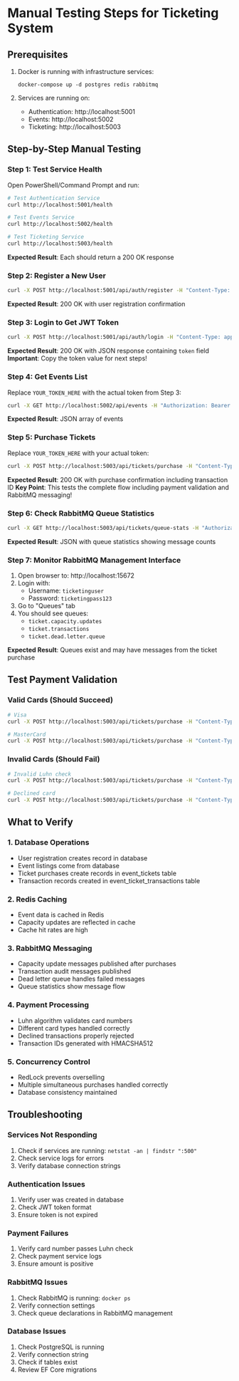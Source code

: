 # Manual Testing Steps for Ticketing System

## Prerequisites
1. Docker is running with infrastructure services:
   ```
   docker-compose up -d postgres redis rabbitmq
   ```

2. Services are running on:
   - Authentication: http://localhost:5001
   - Events: http://localhost:5002  
   - Ticketing: http://localhost:5003

## Step-by-Step Manual Testing

### Step 1: Test Service Health
Open PowerShell/Command Prompt and run:

```bash
# Test Authentication Service
curl http://localhost:5001/health

# Test Events Service  
curl http://localhost:5002/health

# Test Ticketing Service
curl http://localhost:5003/health
```

**Expected Result**: Each should return a 200 OK response

### Step 2: Register a New User
```bash
curl -X POST http://localhost:5001/api/auth/register -H "Content-Type: application/json" -d "{\"userName\":\"testuser@example.com\", \"email\":\"testuser@example.com\",\"password\":\"TestPassword1453!\",\"confirmPassword\":\"TestPassword1453!\",\"firstName\":\"testuser\",\"lastName\":\"testuser\"}"
```

**Expected Result**: 200 OK with user registration confirmation

### Step 3: Login to Get JWT Token
```bash
curl -X POST http://localhost:5001/api/auth/login -H "Content-Type: application/json" -d "{\"email\":\"testuser@example.com\",\"password\":\"TestPassword1453!\"}"
```

**Expected Result**: 200 OK with JSON response containing `token` field
**Important**: Copy the token value for next steps!

### Step 4: Get Events List
Replace `YOUR_TOKEN_HERE` with the actual token from Step 3:

```bash
curl -X GET http://localhost:5002/api/events -H "Authorization: Bearer YOUR_TOKEN_HERE"
```

**Expected Result**: JSON array of events

### Step 5: Purchase Tickets
Replace `YOUR_TOKEN_HERE` with your actual token:

```bash
curl -X POST http://localhost:5003/api/tickets/purchase -H "Content-Type: application/json" -H "Authorization: Bearer YOUR_TOKEN_HERE" -d "{\"eventId\":1,\"quantity\":2,\"paymentRequest\":{\"cardNumber\":\"4111111111111111\",\"expiryMonth\":12,\"expiryYear\":2025,\"cvv\":\"123\",\"cardHolderName\":\"Test User\",\"amount\":100.00}}"
```

**Expected Result**: 200 OK with purchase confirmation including transaction ID
**Key Point**: This tests the complete flow including payment validation and RabbitMQ messaging!

### Step 6: Check RabbitMQ Queue Statistics
```bash
curl -X GET http://localhost:5003/api/tickets/queue-stats -H "Authorization: Bearer YOUR_TOKEN_HERE"
```

**Expected Result**: JSON with queue statistics showing message counts

### Step 7: Monitor RabbitMQ Management Interface
1. Open browser to: http://localhost:15672
2. Login with:
   - Username: `ticketinguser`
   - Password: `ticketingpass123`
3. Go to "Queues" tab
4. You should see queues:
   - `ticket.capacity.updates`
   - `ticket.transactions`
   - `ticket.dead.letter.queue`

**Expected Result**: Queues exist and may have messages from the ticket purchase

## Test Payment Validation

### Valid Cards (Should Succeed)
```bash
# Visa
curl -X POST http://localhost:5003/api/tickets/purchase -H "Content-Type: application/json" -H "Authorization: Bearer YOUR_TOKEN_HERE" -d "{\"eventId\":1,\"quantity\":1,\"paymentRequest\":{\"cardNumber\":\"4111111111111111\",\"expiryMonth\":12,\"expiryYear\":2025,\"cvv\":\"123\",\"cardHolderName\":\"Test User\",\"amount\":50.00}}"

# MasterCard  
curl -X POST http://localhost:5003/api/tickets/purchase -H "Content-Type: application/json" -H "Authorization: Bearer YOUR_TOKEN_HERE" -d "{\"eventId\":1,\"quantity\":1,\"paymentRequest\":{\"cardNumber\":\"5555555555554444\",\"expiryMonth\":12,\"expiryYear\":2025,\"cvv\":\"123\",\"cardHolderName\":\"Test User\",\"amount\":50.00}}"
```

### Invalid Cards (Should Fail)
```bash
# Invalid Luhn check
curl -X POST http://localhost:5003/api/tickets/purchase -H "Content-Type: application/json" -H "Authorization: Bearer YOUR_TOKEN_HERE" -d "{\"eventId\":1,\"quantity\":1,\"paymentRequest\":{\"cardNumber\":\"1234567890123456\",\"expiryMonth\":12,\"expiryYear\":2025,\"cvv\":\"123\",\"cardHolderName\":\"Test User\",\"amount\":50.00}}"

# Declined card
curl -X POST http://localhost:5003/api/tickets/purchase -H "Content-Type: application/json" -H "Authorization: Bearer YOUR_TOKEN_HERE" -d "{\"eventId\":1,\"quantity\":1,\"paymentRequest\":{\"cardNumber\":\"4000000000000002\",\"expiryMonth\":12,\"expiryYear\":2025,\"cvv\":\"123\",\"cardHolderName\":\"Test User\",\"amount\":50.00}}"
```

## What to Verify

### 1. Database Operations
- User registration creates record in database
- Event listings come from database
- Ticket purchases create records in event_tickets table
- Transaction records created in event_ticket_transactions table

### 2. Redis Caching
- Event data is cached in Redis
- Capacity updates are reflected in cache
- Cache hit rates are high

### 3. RabbitMQ Messaging
- Capacity update messages published after purchases
- Transaction audit messages published
- Dead letter queue handles failed messages
- Queue statistics show message flow

### 4. Payment Processing
- Luhn algorithm validates card numbers
- Different card types handled correctly
- Declined transactions properly rejected
- Transaction IDs generated with HMACSHA512

### 5. Concurrency Control
- RedLock prevents overselling
- Multiple simultaneous purchases handled correctly
- Database consistency maintained

## Troubleshooting

### Services Not Responding
1. Check if services are running: `netstat -an | findstr ":500"`
2. Check service logs for errors
3. Verify database connection strings

### Authentication Issues
1. Verify user was created in database
2. Check JWT token format
3. Ensure token is not expired

### Payment Failures
1. Verify card number passes Luhn check
2. Check payment service logs
3. Ensure amount is positive

### RabbitMQ Issues
1. Check RabbitMQ is running: `docker ps`
2. Verify connection settings
3. Check queue declarations in RabbitMQ management

### Database Issues
1. Check PostgreSQL is running
2. Verify connection string
3. Check if tables exist
4. Review EF Core migrations
